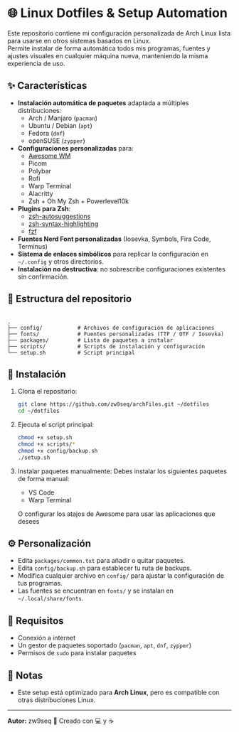 # 🌐 Linux Dotfiles & Setup Automation

Este repositorio contiene mi configuración personalizada de Arch Linux lista para usarse en otros sistemas basados en Linux.  
Permite instalar de forma automática todos mis programas, fuentes y ajustes visuales en cualquier máquina nueva, manteniendo la misma experiencia de uso.

## ✨ Características

- **Instalación automática de paquetes** adaptada a múltiples distribuciones:
  - Arch / Manjaro (`pacman`)
  - Ubuntu / Debian (`apt`)
  - Fedora (`dnf`)
  - openSUSE (`zypper`)
- **Configuraciones personalizadas** para:
  - [Awesome WM](https://awesomewm.org/)
  - Picom
  - Polybar
  - Rofi
  - Warp Terminal
  - Alacritty
  - Zsh + Oh My Zsh + Powerlevel10k
- **Plugins para Zsh**:
  - [zsh-autosuggestions](https://github.com/zsh-users/zsh-autosuggestions)
  - [zsh-syntax-highlighting](https://github.com/zsh-users/zsh-syntax-highlighting)
  - [fzf](https://github.com/junegunn/fzf)
- **Fuentes Nerd Font personalizadas** (Iosevka, Symbols, Fira Code, Terminus)
- **Sistema de enlaces simbólicos** para replicar la configuración en `~/.config` y otros directorios.
- **Instalación no destructiva**: no sobrescribe configuraciones existentes sin confirmación.

## 📂 Estructura del repositorio

```

.
├── config/           # Archivos de configuración de aplicaciones
├── fonts/            # Fuentes personalizadas (TTF / OTF / Iosevka)
├── packages/         # Lista de paquetes a instalar
├── scripts/          # Scripts de instalación y configuración
└── setup.sh          # Script principal

```

## 🚀 Instalación

1. Clona el repositorio:
    ```bash
    git clone https://github.com/zw9seq/archFiles.git ~/dotfiles
    cd ~/dotfiles
    ```

2. Ejecuta el script principal:

   ```bash
   chmod +x setup.sh
   chmod +x scripts/*
   chmod +x config/backup.sh
   ./setup.sh
   ```

3. Instalar paquetes manualmente:
    Debes instalar los siguientes paquetes de forma manual:
   * VS Code
   * Warp Terminal
  
    O configurar los atajos de Awesome para usar las aplicaciones que desees


## ⚙️ Personalización

* Edita `packages/common.txt` para añadir o quitar paquetes.
* Edita `config/backup.sh` para establecer tu ruta de backups.
* Modifica cualquier archivo en `config/` para ajustar la configuración de tus programas.
* Las fuentes se encuentran en `fonts/` y se instalan en `~/.local/share/fonts`.

## 📌 Requisitos

* Conexión a internet
* Un gestor de paquetes soportado (`pacman`, `apt`, `dnf`, `zypper`)
* Permisos de `sudo` para instalar paquetes

## 📝 Notas

* Este setup está optimizado para **Arch Linux**, pero es compatible con otras distribuciones Linux.

---

**Autor:** zw9seq
📅 Creado con 💻 y ☕
